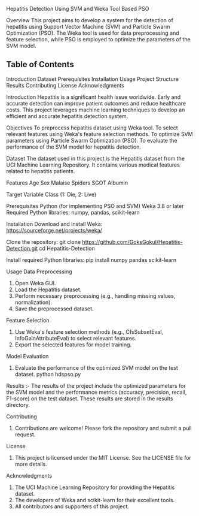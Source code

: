 Hepatitis Detection Using SVM and Weka Tool Based PSO

Overview
This project aims to develop a system for the detection of hepatitis using Support Vector Machine (SVM) and Particle Swarm Optimization (PSO). The Weka tool is used for data preprocessing and feature selection, while PSO is employed to optimize the parameters of the SVM model.

Table of Contents
-----------------
Introduction
Dataset
Prerequisites
Installation
Usage
Project Structure
Results
Contributing
License
Acknowledgments

Introduction
Hepatitis is a significant health issue worldwide. Early and accurate detection can improve patient outcomes and reduce healthcare costs. This project leverages machine learning techniques to develop an efficient and accurate hepatitis detection system.

Objectives
To preprocess hepatitis dataset using Weka tool.
To select relevant features using Weka's feature selection methods.
To optimize SVM parameters using Particle Swarm Optimization (PSO).
To evaluate the performance of the SVM model for hepatitis detection.

Dataset
The dataset used in this project is the Hepatitis dataset from the UCI Machine Learning Repository. It contains various medical features related to hepatitis patients.

Features
Age
Sex
Malaise
Spiders
SGOT
Albumin

Target Variable
Class (1: Die, 2: Live)

Prerequisites
Python (for implementing PSO and SVM)
Weka 3.8 or later
Required Python libraries: numpy, pandas, scikit-learn

Installation
Download and install Weka:
https://sourceforge.net/projects/weka/

Clone the repository:
git clone https://github.com/GoksGokul/Hepatitis-Detection.git
cd Hepatitis-Detection

Install required Python libraries:
pip install numpy pandas scikit-learn

Usage
Data Preprocessing
1. Open Weka GUI.
2. Load the Hepatitis dataset.
3. Perform necessary preprocessing (e.g., handling missing values, normalization).
4. Save the preprocessed dataset.

Feature Selection
1. Use Weka's feature selection methods (e.g., CfsSubsetEval, InfoGainAttributeEval) to select relevant features.
2. Export the selected features for model training.
   
Model Evaluation
1. Evaluate the performance of the optimized SVM model on the test dataset.
python hdspso.py

Results :-
The results of the project include the optimized parameters for the SVM model and the performance metrics (accuracy, precision, recall, F1-score) on the test dataset. These results are stored in the results directory.

Contributing
1. Contributions are welcome! Please fork the repository and submit a pull request.

License
1. This project is licensed under the MIT License. See the LICENSE file for more details.

Acknowledgments
1. The UCI Machine Learning Repository for providing the Hepatitis dataset.
2. The developers of Weka and scikit-learn for their excellent tools.
3. All contributors and supporters of this project.
